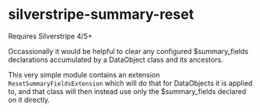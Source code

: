 # silverstripe-summary-reset

Requires Silverstripe 4/5+

Occassionally it would be helpful to clear any configured $summary_fields declarations accumulated by a DataObject class and its ancestors.

This very simple module contains an extension `ResetSummaryFieldsExtension` which will do that for DataObjects it is applied to, and that class will then instead use only the $summary_fields declared on it directly.
